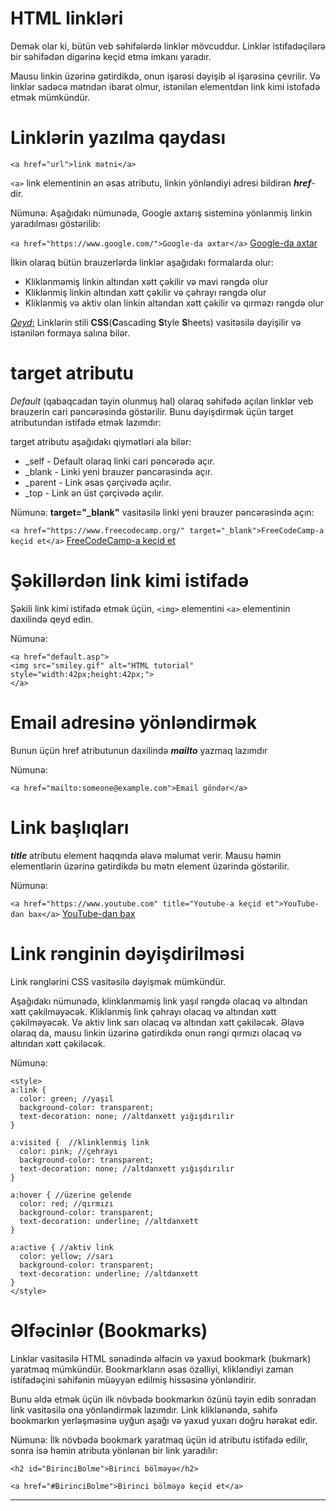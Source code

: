 
# HTML linkləri
Demək olar ki, bütün veb səhifələrdə linklər mövcuddur. Linklər istifadəçilərə bir səhifədən digərinə keçid etmə imkanı yaradır.

Mausu linkin üzərinə gətirdikdə, onun işarəsi dəyişib əl işarəsinə çevrilir. Və linklər sadəcə mətndən ibarət olmur, istənilən elementdən link kimi istofadə etmək mümkündür.

# Linklərin yazılma qaydası

`<a href="url">link mətni</a>`

`<a>` link elementinin ən əsas atributu, linkin yönləndiyi adresi bildirən ***href***-dir. 

Nümunə:
Aşağıdakı nümunədə, Google axtarış sisteminə yönlənmiş linkin yaradılması göstərilib:

`<a href="https://www.google.com/">Google-da axtar</a>`
<a href="https://www.google.com/">Google-da axtar</a>

İlkin olaraq bütün brauzerlərdə linklər aşağıdakı formalarda olur:

- Kliklənməmiş linkin altından xətt çəkilir və mavi rəngdə olur
- Kliklənmiş linkin altından xətt çəkilir və çəhrayı rəngdə olur
- Kliklənmiş və aktiv olan linkin altəndan xətt çəkilir və qırməzı rəngdə olur

<ins>*Qeyd*:</ins> Linklərin stili **CSS**(**C**ascading **S**tyle **S**heets) vasitəsilə dəyişilir və istənilən formaya salına bilər.

# target atributu
*Default* (qabaqcadan təyin olunmuş hal) olaraq səhifədə açılan linklər veb brauzerin cari pəncərəsində göstərilir. Bunu dəyişdirmək üçün target atributundan istifadə etmək lazımdır:

target atributu aşağıdakı qiymətləri ala bilər:

- _self - Default olaraq linki cari pəncərədə açır.
- _blank - Linki yeni brauzer pəncərəsində açır. 
- _parent - Link əsas çərçivədə açılır. 
- _top - Link ən üst çərçivədə açılır. 

Nümunə:
**target="_blank"** vasitəsilə linki yeni brauzer pəncərəsində açın: 

`<a href="https://www.freecodecamp.org/" target="_blank">FreeCodeCamp-a keçid et</a>`
<a href="https://www.freecodecamp.org/" target="_blank">FreeCodeCamp-a keçid et</a>

# Şəkillərdən link kimi istifadə
Şəkili link kimi istifadə etmək üçün, `<img>` elementini `<a>` elementinin daxilində qeyd edin.

Nümunə: 
```
<a href="default.asp">
<img src="smiley.gif" alt="HTML tutorial" style="width:42px;height:42px;">
</a>
```
# Email adresinə yönləndirmək
Bunun üçün href atributunun daxilində ***mailto*** yazmaq lazımdır

Nümunə:

`<a href="mailto:someone@example.com">Email göndər</a>`

# Link başlıqları
***title*** atributu element haqqında əlavə məlumat verir. Mausu həmin elementlərin üzərinə gətirdikdə bu mətn element üzərində göstərilir.

Nümunə:

`<a href="https://www.youtube.com" title="Youtube-a keçid et">YouTube-dan bax</a>`
<a href="https://www.youtube.com" title="Youtube-a keçid et">YouTube-dan bax</a>

# Link rənginin dəyişdirilməsi
Link rənglərini CSS vasitəsilə dəyişmək mümkündür.

Aşağıdakı nümunədə, klinklənməmiş link yaşıl rəngdə olacaq və altından xətt çəkilməyəcək. Kliklənmiş link çəhrayı olacaq və altından xətt çəkilməyəcək. Və aktiv link sarı olacaq və altından xətt çəkiləcək.  Əlavə olaraq da, mausu linkin üzərinə gətirdikdə onun rəngi qırmızı olacaq və altından xətt çəkiləcək. 

Nümunə:
```
<style>
a:link {
  color: green; //yaşıl
  background-color: transparent;
  text-decoration: none; //altdanxett yığışdırılır
}

a:visited {  //klinklenmiş link
  color: pink; //çehrayı
  background-color: transparent;
  text-decoration: none; //altdanxett yığışdırılır
}

a:hover { //üzerine gelende
  color: red; //qırmızı
  background-color: transparent;
  text-decoration: underline; //altdanxett
}

a:active { //aktiv link
  color: yellow; //sarı
  background-color: transparent;
  text-decoration: underline; //altdanxett
}
</style>
```
# Əlfəcinlər (Bookmarks)
Linklər vasitəsilə HTML sənədində əlfəcin və yaxud bookmark (bukmark) yaratmaq mümkündür. Bookmarkların əsas özəlliyi, klikləndiyi zaman istifadəçini səhifənin müəyyən edilmiş hissəsinə yönləndirir. 

Bunu əldə etmək üçün ilk növbədə bookmarkın özünü təyin edib sonradan link vasitəsilə ona yönləndirmək lazımdır. Link kliklənəndə, səhifə bookmarkın yerləşməsinə uyğun aşağı və yaxud yuxarı doğru hərəkət edir. 

Nümunə:
İlk növbədə bookmark yaratmaq üçün id atributu istifadə edilir, sonra isə həmin atributa yönlənən bir link yaradılır: 
```
<h2 id="BirinciBolme">Birinci bölməyə</h2>

<a href="#BirinciBolme">Birinci bölməyə keçid et</a>
```
***
